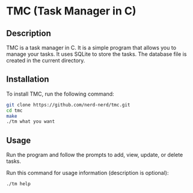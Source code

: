 # TMC (Task Manager in C)

## Description

TMC is a task manager in C. It is a simple program that allows you to manage your tasks. It uses SQLite to store the tasks. The database file is created in the current directory. 

## Installation

To install TMC, run the following command:

```bash
git clone https://github.com/nerd-nerd/tmc.git
cd tmc
make
./tm what you want
```

## Usage

Run the program and follow the prompts to add, view, update, or delete tasks.

Run this command for usage information (description is optional):

```bash
./tm help
```
